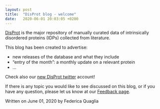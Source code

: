 ```yaml
---
layout: post
title:  "DisProt blog - welcome"
date:   2020-06-01 20:03:05 +0200
---
```

[DisProt][disprot-link] is the major repository of manually curated data of intrinsically disordered proteins (IDPs) collected from literature. 

This blog has been created to advertise:
 - new releases of the database and what they include
 - “entry of the month”: a monthly update on a relevant protein
 - …

Check also our [new DisProt twitter][disprot-twitter] account!

If there is any topic you would like to see discussed on this blog, or if you have any question, please let us know at our [Feedback page][disprot-feedback].

Written on June 01, 2020 by Federica Quaglia

[disprot-link]: https://disprot.org/
[disprot-twitter]: https://twitter.com/DisProt_db
[disprot-feedback]: https://disprot.org/feedback
